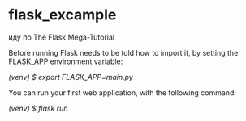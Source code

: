 # flask_excample
иду по The Flask Mega-Tutorial

Before running Flask needs to be told how to import it, by setting the FLASK_APP environment variable:

*(venv) $ export FLASK_APP=main.py*

You can run your first web application, with the following command:

*(venv) $ flask run*
